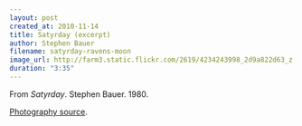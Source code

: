 ```yaml
---
layout: post
created_at: 2010-11-14
title: Satyrday (excerpt)
author: Stephen Bauer
filename: satyrday-ravens-moon
image_url: http://farm3.static.flickr.com/2619/4234243998_2d9a822d63_z.jpg
duration: "3:35"
---
```


From _Satyrday_.  Stephen Bauer.  1980.

[Photography source](http://www.flickr.com/photos/32479006@N08/4234243998/).
